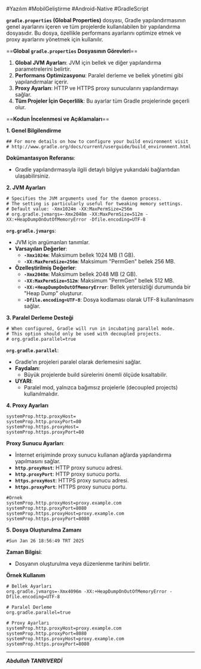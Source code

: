 
#Yazılım #MobilGeliştirme #Android-Native  #GradleScript


**`gradle.properties` (Global Properties)** dosyası, Gradle yapılandırmasının genel ayarlarını içeren ve tüm projelerde kullanılabilen bir yapılandırma dosyasıdır. Bu dosya, özellikle performans ayarlarını optimize etmek ve proxy ayarlarını yönetmek için kullanılır.

==**Global `gradle.properties` Dosyasının Görevleri**==

1. **Global JVM Ayarları**: JVM için bellek ve diğer yapılandırma parametrelerini belirtir.
2. **Performans Optimizasyonu**: Paralel derleme ve bellek yönetimi gibi yapılandırmalar içerir.
3. **Proxy Ayarları**: HTTP ve HTTPS proxy sunucularını yapılandırmayı sağlar.
4. **Tüm Projeler İçin Geçerlilik**: Bu ayarlar tüm Gradle projelerinde geçerli olur.



==**Kodun İncelenmesi ve Açıklamaları**==

**1. Genel Bilgilendirme**
```properties
## For more details on how to configure your build environment visit
# http://www.gradle.org/docs/current/userguide/build_environment.html

```
**Dokümantasyon Referansı**:
- Gradle yapılandırmasıyla ilgili detaylı bilgiye yukarıdaki bağlantıdan ulaşabilirsiniz.

**2. JVM Ayarları**
```properties
# Specifies the JVM arguments used for the daemon process.
# The setting is particularly useful for tweaking memory settings.
# Default value: -Xmx1024m -XX:MaxPermSize=256m
# org.gradle.jvmargs=-Xmx2048m -XX:MaxPermSize=512m -XX:+HeapDumpOnOutOfMemoryError -Dfile.encoding=UTF-8

```
**`org.gradle.jvmargs`**:
- JVM için argümanları tanımlar.
- **Varsayılan Değerler**:
    - **`-Xmx1024m`**: Maksimum bellek 1024 MB (1 GB).
    - **`-XX:MaxPermSize=256m`**: Maksimum "PermGen" bellek 256 MB.
- **Özelleştirilmiş Değerler**:
    - **`-Xmx2048m`**: Maksimum bellek 2048 MB (2 GB).
    - **`-XX:MaxPermSize=512m`**: Maksimum "PermGen" bellek 512 MB.
    - **`-XX:+HeapDumpOnOutOfMemoryError`**: Bellek yetersizliği durumunda bir "Heap Dump" oluşturur.
    - **`-Dfile.encoding=UTF-8`**: Dosya kodlaması olarak UTF-8 kullanılmasını sağlar.

**3. Paralel Derleme Desteği**
```properties
# When configured, Gradle will run in incubating parallel mode.
# This option should only be used with decoupled projects.
# org.gradle.parallel=true

```

**`org.gradle.parallel`**:
- Gradle’ın projeleri paralel olarak derlemesini sağlar.
- **Faydaları**:
    - Büyük projelerde build sürelerini önemli ölçüde kısaltabilir.
- **UYARI**:
    - Paralel mod, yalnızca bağımsız projelerle (decoupled projects) kullanılmalıdır.


**4. Proxy Ayarları**
```properties
systemProp.http.proxyHost=
systemProp.http.proxyPort=80
systemProp.https.proxyHost=
systemProp.https.proxyPort=80

```

**Proxy Sunucu Ayarları**:
- İnternet erişiminde proxy sunucu kullanan ağlarda yapılandırma yapılmasını sağlar.
- **`http.proxyHost`**: HTTP proxy sunucu adresi.
- **`http.proxyPort`**: HTTP proxy sunucu portu.
- **`https.proxyHost`**: HTTPS proxy sunucu adresi.
- **`https.proxyPort`**: HTTPS proxy sunucu portu.
```properties
#Örnek
systemProp.http.proxyHost=proxy.example.com
systemProp.http.proxyPort=8080
systemProp.https.proxyHost=proxy.example.com
systemProp.https.proxyPort=8080

```

**5. Dosya Oluşturulma Zamanı**
```properties
#Sun Jan 26 18:56:49 TRT 2025

```
**Zaman Bilgisi**:
- Dosyanın oluşturulma veya düzenlenme tarihini belirtir.




**Örnek Kullanım**
```properties
# Bellek Ayarları
org.gradle.jvmargs=-Xmx4096m -XX:+HeapDumpOnOutOfMemoryError -Dfile.encoding=UTF-8

# Paralel Derleme
org.gradle.parallel=true

# Proxy Ayarları
systemProp.http.proxyHost=proxy.example.com
systemProp.http.proxyPort=8080
systemProp.https.proxyHost=proxy.example.com
systemProp.https.proxyPort=8080

```

***

***Abdullah TANRIVERDİ***
